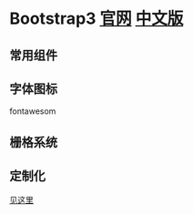 # Bootstrap3 [官网](http://getbootstrap.com/) [中文版](http://v3.bootcss.com/)
## 常用组件

## 字体图标
fontawesom

## 栅格系统

## 定制化
[见这里](http://v3.bootcss.com/customize/)